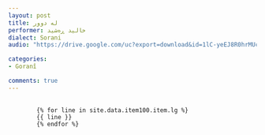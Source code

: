 ```yaml
---
layout: post
title: لە دوور
performer: خالید ڕەشید
dialect: Sorani
audio: "https://drive.google.com/uc?export=download&id=1lC-yeEJ8R0hrMUcijOwwwWdknZMTHtga"

categories:
- Goranî

comments: true
---
```


<div class="language-plaintext highlighter-rouge">
    <div class="highlight">
        <pre class="highlight">
            <code>
        {% for line in site.data.item100.item.lg %}
        {{ line }}
        {% endfor %}
            </code>
        </pre>
    </div>
</div>

